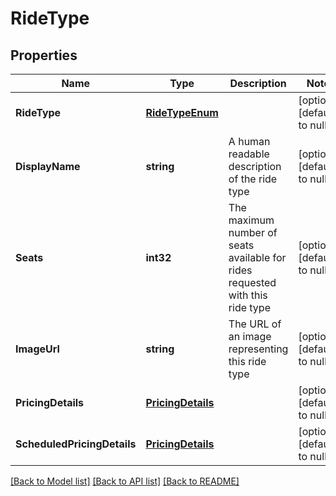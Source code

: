 # RideType

## Properties
Name | Type | Description | Notes
------------ | ------------- | ------------- | -------------
**RideType** | [**RideTypeEnum**](RideTypeEnum.md) |  | [optional] [default to null]
**DisplayName** | **string** | A human readable description of the ride type | [optional] [default to null]
**Seats** | **int32** | The maximum number of seats available for rides requested with this ride type | [optional] [default to null]
**ImageUrl** | **string** | The URL of an image representing this ride type | [optional] [default to null]
**PricingDetails** | [**PricingDetails**](PricingDetails.md) |  | [optional] [default to null]
**ScheduledPricingDetails** | [**PricingDetails**](PricingDetails.md) |  | [optional] [default to null]

[[Back to Model list]](../README.md#documentation-for-models) [[Back to API list]](../README.md#documentation-for-api-endpoints) [[Back to README]](../README.md)


